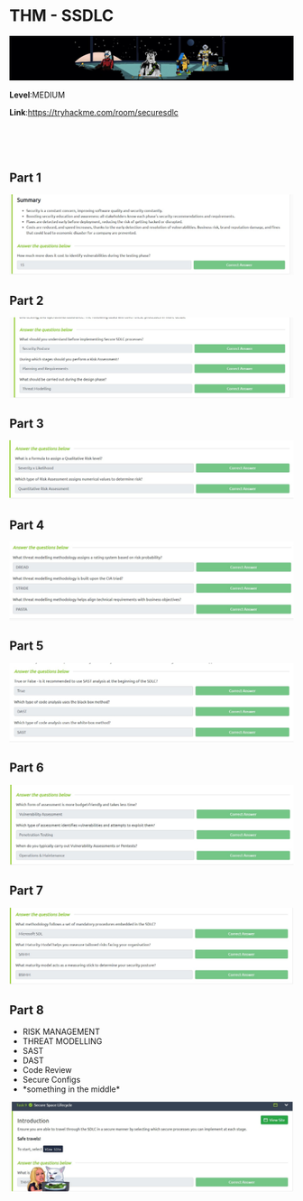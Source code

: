 # THM - SSDLC

<div align="center">

<img src="./header.jpg">

</div>

<p><b>Level</b>:MEDIUM</p>

<p><b>Link</b>:<a href="https://tryhackme.com/room/securesdlc">https://tryhackme.com/room/securesdlc</a></p>

<br/><br/><br/>

## Part 1

<img src="./0.jpg">

## Part 2

<img src="./1.jpg">

## Part 3

<img src="./2.jpg">

## Part 4

<img src="./3.jpg">

## Part 5

<img src="./4.jpg">

## Part 6

<img src="./5.jpg">

## Part 7

<img src="./6.jpg">

## Part 8

<ul>
<li>RISK MANAGEMENT</li>
<li>THREAT MODELLING</li>
<li>SAST</li>
<li>DAST</li>
<li>Code Review</li>
<li>Secure Configs</li>
<li>*something in the middle*</li>
</ul>

<img src="./7.jpg">